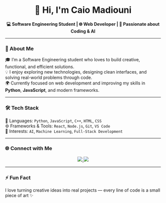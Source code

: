 <h1 align="center">👋 Hi, I'm Caio Madiouni</h1>

<p align="center">
  <b>💻 Software Engineering Student | 🌐 Web Developer | 🤖 Passionate about Coding & AI</b>
</p>

---

### 🧠 About Me
🎓 I’m a Software Engineering student who loves to build creative, functional, and efficient solutions.  
💡 I enjoy exploring new technologies, designing clean interfaces, and solving real-world problems through code.  
🌍 Currently focused on web development and improving my skills in **Python**, **JavaScript**, and modern frameworks.

---

### 🛠️ Tech Stack
💾 Languages: `Python`, `JavaScript`, `C++`, `HTML`, `CSS`  
⚙️ Frameworks & Tools: `React`, `Node.js`, `Git`, `VS Code`  
🧩 Interests: `AI`, `Machine Learning`, `Full-Stack Development`

---

### 🌐 Connect with Me
<p align="center">
  <a href="https://www.tiktok.com/@revnxi7?is_from_webapp=1&sender_device=pc" target="_blank">
    <img src="https://img.shields.io/badge/TikTok-%23000000.svg?style=for-the-badge&logo=tiktok&logoColor=white"/>
  </a>
  <a href="mailto:your-email@example.com" target="_blank">
    <img src="https://img.shields.io/badge/Email-D14836?style=for-the-badge&logo=gmail&logoColor=white"/>
  </a>
</p>

---

### ⚡ Fun Fact
I love turning creative ideas into real projects — every line of code is a small piece of art ✨
